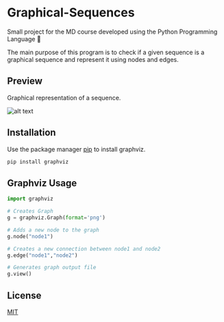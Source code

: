 # Graphical-Sequences
Small project for the MD course developed using
the Python Programming Language 🐍

The main purpose of this program is to check if 
a given sequence is a graphical sequence and represent 
it using nodes and edges.

## Preview

Graphical representation of a sequence.

![alt text](https://raw.githubusercontent.com/mendes4dev/Graphical-Sequences/main/Graph.gv.png)

## Installation

Use the package manager [pip](https://pip.pypa.io/en/stable/) to install graphviz.

```bash
pip install graphviz
```

## Graphviz Usage

```python
import graphviz

# Creates Graph
g = graphviz.Graph(format='png')

# Adds a new node to the graph
g.node("node1")

# Creates a new connection between node1 and node2
g.edge("node1","node2")

# Generates graph output file
g.view()
```

## License
[MIT](https://choosealicense.com/licenses/mit/)
